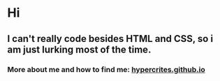 # Hi
## I can't really code besides HTML and CSS, so i am just lurking most of the time.
### More about me and how to find me: [hypercrites.github.io](http://hypercrites.github.io)
